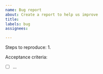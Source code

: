 ```yaml
---
name: Bug report
about: Create a report to help us improve
title:
labels: bug
assignees:

---
```


<!-- Please describe the bug you're experiencing, along with clear steps to reproduce the bug: -->

Steps to reproduce:
1.

<!-- Describe what you expected to see: -->

<!-- Screenshots are helpful too if the bug is visual: -->

<!-- We'll fill out these as the issue develops, but feel free to add initial thoughts if you'd like: -->
Acceptance criteria:

- [ ] ...
